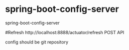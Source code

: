 # spring-boot-config-server
spring-boot-config-server

#Refresh 
http://localhost:8888/actuator/refresh POST API

config should be git repository
